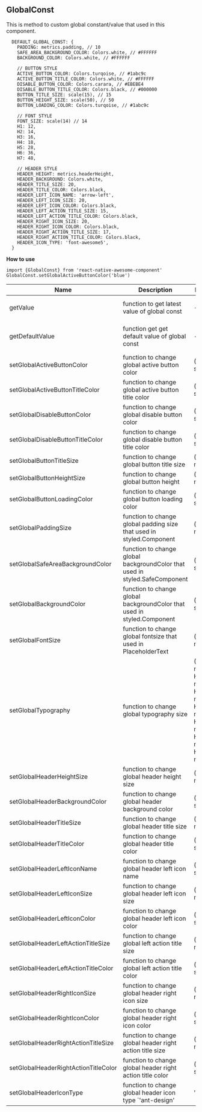 ## GlobalConst
This is method to custom global constant/value that used in this component.

```
  DEFAULT_GLOBAL_CONST: {
    PADDING: metrics.padding, // 10
    SAFE_AREA_BACKGROUND_COLOR: Colors.white, // #FFFFFF
    BACKGROUND_COLOR: Colors.white, // #FFFFFF

    // BUTTON STYLE
    ACTIVE_BUTTON_COLOR: Colors.turqoise, // #1abc9c
    ACTIVE_BUTTON_TITLE_COLOR: Colors.white, // #FFFFFF
    DISABLE_BUTTON_COLOR: Colors.carara, // #EBEBE4
    DISABLE_BUTTON_TITLE_COLOR: Colors.black, // #000000
    BUTTON_TITLE_SIZE: scale(15), // 15
    BUTTON_HEIGHT_SIZE: scale(50), // 50
    BUTTON_LOADING_COLOR: Colors.turqoise, // #1abc9c

    // FONT STYLE
    FONT_SIZE: scale(14) // 14
    H1: 12,
    H2: 14,
    H3: 16,
    H4: 18,
    H5: 28,
    H6: 36,
    H7: 48,

    // HEADER STYLE
    HEADER_HEIGHT: metrics.headerHeight,
    HEADER_BACKGROUND: Colors.white,
    HEADER_TITLE_SIZE: 20,
    HEADER_TITLE_COLOR: Colors.black,
    HEADER_LEFT_ICON_NAME: 'arrow-left',
    HEADER_LEFT_ICON_SIZE: 20,
    HEADER_LEFT_ICON_COLOR: Colors.black,
    HEADER_LEFT_ACTION_TITLE_SIZE: 15,
    HEADER_LEFT_ACTION_TITLE_COLOR: Colors.black,
    HEADER_RIGHT_ICON_SIZE: 20,
    HEADER_RIGHT_ICON_COLOR: Colors.black,
    HEADER_RIGHT_ACTION_TITLE_SIZE: 17,
    HEADER_RIGHT_ACTION_TITLE_COLOR: Colors.black,
    HEADER_ICON_TYPE: 'font-awesome5',
  }
```

**How to use**
```
import {GlobalConst} from 'react-native-awesome-component'
GlobalConst.setGlobalActiveButtonColor('blue')
```

Name | Description | Params | Return 
--- | --- | --- | --- 
getValue | function to get latest value of global const | - | global const object
getDefaultValue | function get get default value of global const | - | global const default object
setGlobalActiveButtonColor | function to change global active button color | (color: string) | - 
setGlobalActiveButtonTitleColor | function to change global active button title color | (color: string) | -
setGlobalDisableButtonColor | function to change global disable button color | (color: string) | - 
setGlobalDisableButtonTitleColor | function to change global disable button title color | (color: string) | - 
setGlobalButtonTitleSize | function to change global button title size | (size: number) | - 
setGlobalButtonHeightSize | function to change global button height | (size: number) | -
setGlobalButtonLoadingColor | function to change global button loading color | (color: string) | -
setGlobalPaddingSize | function to change global padding size that used in styled.Component | (size: number) | -
setGlobalSafeAreaBackgroundColor | function to change global backgroundColor that used in styled.SafeComponent | (color: string) | - 
setGlobalBackgroundColor | function to change global backgroundColor that used in styled.Component | (color: string) | -
setGlobalFontSize | function to change global fontsize that used in PlaceholderText | (size: number) | - 
setGlobalTypography | function to change global typography size| (H1?: number, H2?: number, H3?: number, H4?: number, H5?: number, H6?: number, H7?: number) | - 
setGlobalHeaderHeightSize | function to change global header height size | (value: number) | - 
setGlobalHeaderBackgroundColor | function to change global header background color | (value: string) | - 
setGlobalHeaderTitleSize | function to change global header title size | (value: number) | - 
setGlobalHeaderTitleColor | function to change global header title color | (value: string) | - 
setGlobalHeaderLeftIconName | function to change global header left icon name | (value: string) | - 
setGlobalHeaderLeftIconSize | function to change global header left icon size | (value: number) | - 
setGlobalHeaderLeftIconColor | function to change global header left icon color | (value: string) | - 
setGlobalHeaderLeftActionTitleSize | function to change global left action title size | (value: number) | - 
setGlobalHeaderLeftActionTitleColor | function to change global left action title color | (value: string) | - 
setGlobalHeaderRightIconSize | function to change global header right icon size | (value: number) | - 
setGlobalHeaderRightIconColor | function to change global header right icon color | (value: string) | - 
setGlobalHeaderRightActionTitleSize | function to change global header right action title size | (value: number) | - 
setGlobalHeaderRightActionTitleColor | function to change global header right action title color | (value: string) | - 
setGlobalHeaderIconType | function to change global header icon type `'ant-design' | 'entypo' | 'evil-icons' | 'feather' | 'font-awesome' | 'font-awesome5' | 'fontisto' | 'foundation' | 'ionicons' | 'material-community' | 'material-icons' | 'octicons'` | (value: string) | - 

